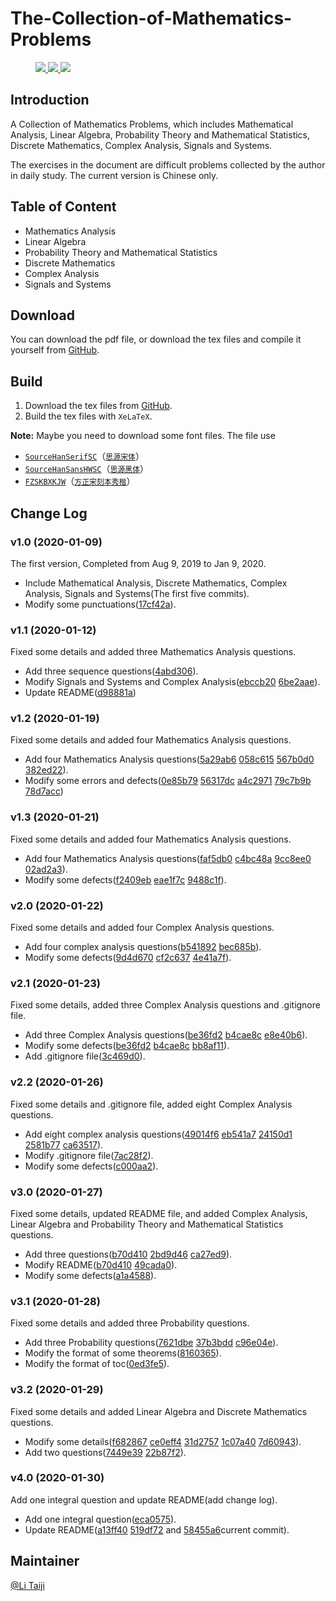 # The-Collection-of-Mathematics-Problems

<figure class="third">

<a href="https://github.com/TaichiLi/The-Collection-of-Mathematics-Problems">
    <img src="https://img.shields.io/badge/Build-Passed-success.svg"/>
</a>

<a href="https://github.com/TaichiLi/The-Collection-of-Mathematics-Problems">
    <img src="https://img.shields.io/badge/XeLaTeX-v6.3.1-important.svg"/>
</a>

<a href="https://github.com/TaichiLi/The-Collection-of-Mathematics-Problems">
    <img src="https://img.shields.io/badge/Tex_Live_2019-critical.svg"/>
</a>

</figure>

## Introduction

A Collection of Mathematics Problems, which includes Mathematical Analysis, Linear Algebra, Probability Theory and Mathematical Statistics, Discrete Mathematics, Complex Analysis, Signals and Systems.

The exercises in the document are difficult problems collected by the author in daily study. The current version is Chinese only.

## Table of Content

- Mathematics Analysis
- Linear Algebra
- Probability Theory and Mathematical Statistics
- Discrete Mathematics
- Complex Analysis
- Signals and Systems

## Download

You can download the pdf file, or download the tex files and compile it yourself from [GitHub](https://github.com/TaichiLi/The-Collection-of-Mathematics-Problems).

## Build

1. Download the tex files from [GitHub](https://github.com/TaichiLi/The-Collection-of-Mathematics-Problems).
2. Build the tex files with `XeLaTeX`.

**Note:** Maybe you need to download some font files. The file use 
- [`SourceHanSerifSC`](https://github.com/adobe-fonts/source-han-serif)（[`思源宋体`](https://github.com/adobe-fonts/source-han-serif)）
- [`SourceHanSansHWSC`](https://github.com/adobe-fonts/source-han-sans)（[`思源黑体`](https://github.com/adobe-fonts/source-han-sans)）
- [`FZSKBXKJW`](https://www.foundertype.com/index.php/FontInfo/index/id/198)（[`方正宋刻本秀楷`](https://www.foundertype.com/index.php/FontInfo/index/id/198)）

## Change Log

### v1.0 (2020-01-09)            

The first version, Completed from Aug 9, 2019 to Jan 9, 2020.

- Include Mathematical Analysis, Discrete Mathematics, Complex Analysis, Signals and Systems(The first five commits).
- Modify some punctuations([17cf42a](https://github.com/TaichiLi/The-Collection-of-Mathematics-Problems/tree/17cf42ac2a793a0ed3241bca514784bb117a926d)).

### v1.1 (2020-01-12)           

Fixed some details and added three Mathematics Analysis questions.

- Add three sequence questions([4abd306](https://github.com/TaichiLi/The-Collection-of-Mathematics-Problems/tree/4abd306efab9bf36ab54b45e478f313e3e7e1b52)).
- Modify Signals and Systems and Complex Analysis([ebccb20](https://github.com/TaichiLi/The-Collection-of-Mathematics-Problems/tree/ebccb20073199ed67f0b1535b6a93c766cd5a29f) [6be2aae](https://github.com/TaichiLi/The-Collection-of-Mathematics-Problems/tree/6be2aaefbe698fd69a74c5fdc16db8b9eb4db867)).
- Update README([d98881a](https://github.com/TaichiLi/The-Collection-of-Mathematics-Problems/tree/d98881a158c9aea132c1f1bef996038ff9763bcb))

### v1.2 (2020-01-19)            

Fixed some details and added four Mathematics Analysis questions.

- Add four Mathematics Analysis questions([5a29ab6](https://github.com/TaichiLi/The-Collection-of-Mathematics-Problems/tree/5a29ab66aa9d3cd0945ed4443f9fe9c6f5ff2560) [058c615](https://github.com/TaichiLi/The-Collection-of-Mathematics-Problems/tree/058c6155ecaeb8a6ef6e71356b40d3ed0e6727d7) [567b0d0](https://github.com/TaichiLi/The-Collection-of-Mathematics-Problems/tree/567b0d0a660614439a495fae5731d4d1bf3751ab) [382ed22](https://github.com/TaichiLi/The-Collection-of-Mathematics-Problems/tree/382ed22026242236119dc4967bab78daf1047a05)).
- Modify some errors and defects([0e85b79](https://github.com/TaichiLi/The-Collection-of-Mathematics-Problems/tree/0e85b7981159db8708f1a0538c6f5489d4ac6375) [56317dc](https://github.com/TaichiLi/The-Collection-of-Mathematics-Problems/tree/56317dca34b6209cdc8d4c0c68bf7def2f0a5592) [a4c2971](https://github.com/TaichiLi/The-Collection-of-Mathematics-Problems/tree/a4c29718ab14504e9bd74311504c902e960e382e) [79c7b9b](https://github.com/TaichiLi/The-Collection-of-Mathematics-Problems/tree/79c7b9b9f2b9c4520a59bd0c931d084c50abc906) [78d7acc](https://github.com/TaichiLi/The-Collection-of-Mathematics-Problems/tree/78d7acc737389ceb4cd7a4e45fd74fbecf5809c3))

### v1.3 (2020-01-21)           

Fixed some details and added four Mathematics Analysis questions.

- Add four Mathematics Analysis questions([faf5db0](https://github.com/TaichiLi/The-Collection-of-Mathematics-Problems/tree/faf5db0aa1bcf4437aff09c6b5d4e5b2abe6da74) [c4bc48a](https://github.com/TaichiLi/The-Collection-of-Mathematics-Problems/tree/c4bc48afc34ba0bc3191ca75def5630be9577aa4) [9cc8ee0](https://github.com/TaichiLi/The-Collection-of-Mathematics-Problems/tree/9cc8ee04dedbabe0e82b469db714626fc6f40b6b) [02ad2a3](https://github.com/TaichiLi/The-Collection-of-Mathematics-Problems/tree/02ad2a375048b501d88ee271f320734df9d92e1b)).
- Modify some defects([f2409eb](https://github.com/TaichiLi/The-Collection-of-Mathematics-Problems/tree/f2409ebdf838e6666a2e58296eb509f14fb79fe1) [eae1f7c](https://github.com/TaichiLi/The-Collection-of-Mathematics-Problems/tree/eae1f7c7be996bb9b629db1c80c50b7e77e1f029) [9488c1f](https://github.com/TaichiLi/The-Collection-of-Mathematics-Problems/tree/9488c1f2b028850ff843c7dbc8dffa861c5302d0)).

### v2.0 (2020-01-22)           

Fixed some details and added four Complex Analysis questions.

- Add four complex analysis questions([b541892](https://github.com/TaichiLi/The-Collection-of-Mathematics-Problems/tree/fc22a67778f64bbe88dc7f86d93e239b1) [bec685b](https://github.com/TaichiLi/The-Collection-of-Mathematics-Problems/tree/bec685be259acdfb4bf42b2fe0f47603687ae07b)).
- Modify some defects([9d4d670](https://github.com/TaichiLi/The-Collection-of-Mathematics-Problems/tree/9d4d6700168e7abcfd62db53ec632f3de4eb8cc3) [cf2c637](https://github.com/TaichiLi/The-Collection-of-Mathematics-Problems/tree/cf2c6375c8b037c2109bc215adb7c148dde5185b) [4e41a7f](https://github.com/TaichiLi/The-Collection-of-Mathematics-Problems/tree/4e41a7f2040217fa8aecd7f9288847ee9953412c)).

### v2.1 (2020-01-23)    

Fixed some details, added three Complex Analysis questions and .gitignore file.

- Add three Complex Analysis questions([be36fd2](https://github.com/TaichiLi/The-Collection-of-Mathematics-Problems/tree/be36fd2c48dbcbd4b94e71de67d23a63ff597396) [b4cae8c](https://github.com/TaichiLi/The-Collection-of-Mathematics-Problems/tree/b4cae8c524bce16bab07dc23e8c158354426076b) [e8e40b6](https://github.com/TaichiLi/The-Collection-of-Mathematics-Problems/tree/e8e40b67c34387eebb935bb9e724d2b7015e7c98)).
- Modify some defects([be36fd2](https://github.com/TaichiLi/The-Collection-of-Mathematics-Problems/tree/be36fd2c48dbcbd4b94e71de67d23a63ff597396) [b4cae8c](https://github.com/TaichiLi/The-Collection-of-Mathematics-Problems/tree/b4cae8c524bce16bab07dc23e8c158354426076b) [bb8af11](https://github.com/TaichiLi/The-Collection-of-Mathematics-Problems/tree/bb8af11ef5f696747f725ca955d47b7b2cd1f238)).
- Add .gitignore file([3c469d0](https://github.com/TaichiLi/The-Collection-of-Mathematics-Problems/tree/3c469d040ea3cd929c20f9565a92fb35cc44c26a)).

### v2.2 (2020-01-26)           

Fixed some details and .gitignore file, added eight Complex Analysis questions.

- Add eight complex analysis questions([49014f6](https://github.com/TaichiLi/The-Collection-of-Mathematics-Problems/tree/49014f66a3a3ac705faf78bd6d5a469cfd41c432) [eb541a7](https://github.com/TaichiLi/The-Collection-of-Mathematics-Problems/tree/eb541a7dccb355a05990042b6cb92968414ad7fe) [24150d1](https://github.com/TaichiLi/The-Collection-of-Mathematics-Problems/tree/24150d1e37694dfb88c7de963c6ddc565c180fea) [2581b77](https://github.com/TaichiLi/The-Collection-of-Mathematics-Problems/tree/2581b77534523506bb57ac88f4ecd1fe420cfde0) [ca63517](https://github.com/TaichiLi/The-Collection-of-Mathematics-Problems/tree/ca6351710c5190892d686bf5b94cd5f9dfda37fd)).
- Modify .gitignore file([7ac28f2](https://github.com/TaichiLi/The-Collection-of-Mathematics-Problems/tree/7ac28f2b67f1006ab2053ab2d7d164cb949c1281)).
- Modify some defects([c000aa2](https://github.com/TaichiLi/The-Collection-of-Mathematics-Problems/tree/c000aa2017ee5cb1f628dd8c322fec175d718dc4)).

### v3.0 (2020-01-27)            

Fixed some details, updated README file, and added Complex Analysis, Linear Algebra and Probability Theory and Mathematical Statistics questions.

- Add three questions([b70d410](https://github.com/TaichiLi/The-Collection-of-Mathematics-Problems/tree/b70d410dab2155142b245683ba121b63f1259213) [2bd9d46](https://github.com/TaichiLi/The-Collection-of-Mathematics-Problems/tree/2bd9d46c054d471d03443aba5271ca1e320d563d) [ca27ed9](https://github.com/TaichiLi/The-Collection-of-Mathematics-Problems/tree/ca27ed98ae7867eb125e32413f8a160d7fa99052)).
- Modify README([b70d410](https://github.com/TaichiLi/The-Collection-of-Mathematics-Problems/tree/b70d410dab2155142b245683ba121b63f1259213) [49cada0](https://github.com/TaichiLi/The-Collection-of-Mathematics-Problems/tree/49cada07072da53a8fdb5fb24424aa1fa057c65c)).
- Modify some defects([a1a4588](https://github.com/TaichiLi/The-Collection-of-Mathematics-Problems/tree/a1a45888c3a627f5324de6b0f5a39937e09a59a1)).

### v3.1 (2020-01-28)            

Fixed some details and added three Probability questions.

- Add three Probability questions([7621dbe](https://github.com/TaichiLi/The-Collection-of-Mathematics-Problems/commit/7621dbeca3b55519b2ac5af3265190176f0441b1) [37b3bdd](https://github.com/TaichiLi/The-Collection-of-Mathematics-Problems/commit/37b3bddd98ce5d770e5228d4543a83fd5707dff0) [c96e04e](https://github.com/TaichiLi/The-Collection-of-Mathematics-Problems/commit/c96e04e90382504bd26639be76ed27f088599785)).
- Modify the format of some theorems([8160365](https://github.com/TaichiLi/The-Collection-of-Mathematics-Problems/tree/81603653a921a7f2e9eef8e9a289b3f39fb89350)).
- Modify the format of toc([0ed3fe5](https://github.com/TaichiLi/The-Collection-of-Mathematics-Problems/commit/0ed3fe513b27bdb2762cb4c43482a5f6037a7354)).

### v3.2 (2020-01-29)            

Fixed some details and added Linear Algebra and Discrete Mathematics questions.

- Modify some details([f682867](https://github.com/TaichiLi/The-Collection-of-Mathematics-Problems/commit/f682867b3865d2a2ec32adae14509502a580f627) [ce0eff4](https://github.com/TaichiLi/The-Collection-of-Mathematics-Problems/commit/ce0eff454405e5fa3c1edd7a78f5e3ae3e84eebf) [31d2757](https://github.com/TaichiLi/The-Collection-of-Mathematics-Problems/commit/31d2757f29b28e7eab95ba10a1aed5d18266e0b5) [1c07a40](https://github.com/TaichiLi/The-Collection-of-Mathematics-Problems/commit/1c07a402054c2341b203aeda4123b43f6a965246) [7d60943](https://github.com/TaichiLi/The-Collection-of-Mathematics-Problems/commit/7d609439a4e90d486d7794b21e2e3db39efdccb7)).
- Add two questions([7449e39](https://github.com/TaichiLi/The-Collection-of-Mathematics-Problems/commit/7449e39aee69314cc7d216b9b8bb296cf3db1fe0) [22b87f2](https://github.com/TaichiLi/The-Collection-of-Mathematics-Problems/commit/22b87f24cfcfd98f0767b0b215e993325c850257)).

### v4.0 (2020-01-30)

Add one integral question and update README(add change log).

- Add one integral question([eca0575](https://github.com/TaichiLi/The-Collection-of-Mathematics-Problems/commit/eca05758f9d85c07f2056caf8ee7b63f608585fc)).
- Update README([a13ff40](https://github.com/TaichiLi/The-Collection-of-Mathematics-Problems/commit/a13ff4039558deb7dd5e1901b79d9a959b533953) [519df72](https://github.com/TaichiLi/The-Collection-of-Mathematics-Problems/commit/519df72640300fe03c772fb30adca27837e5b681) and [58455a6](https://github.com/TaichiLi/The-Collection-of-Mathematics-Problems/tree/58455a67e3a65f05a27470f617ad40f29055cbd6)current commit).

## Maintainer

[@Li Taiji](https://github.com/TaichiLi)